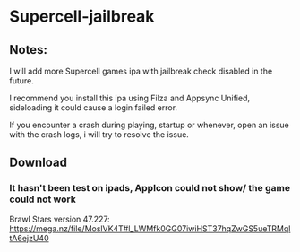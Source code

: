 # Supercell-jailbreak
## Notes: ##

I will add more Supercell games ipa with jailbreak check disabled in the future.

I recommend you install this ipa using Filza and Appsync Unified, sideloading it could cause a login failed error.

If you encounter a crash during playing, startup or whenever, open an issue with the crash logs, i will try to resolve the issue.

## Download ##

### It hasn't been test on ipads, AppIcon could not show/ the game could not work ###
Brawl Stars version 47.227: https://mega.nz/file/MoslVK4T#l_LWMfk0GG07iwiHST37hqZwGS5ueTRMqltA6ejzU40
